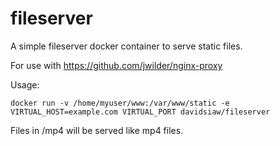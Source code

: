 # fileserver

A simple fileserver docker container to serve static files.

For use with https://github.com/jwilder/nginx-proxy

Usage:

```
docker run -v /home/myuser/www:/var/www/static -e VIRTUAL_HOST=example.com VIRTUAL_PORT davidsiaw/fileserver
```

Files in /mp4 will be served like mp4 files.
